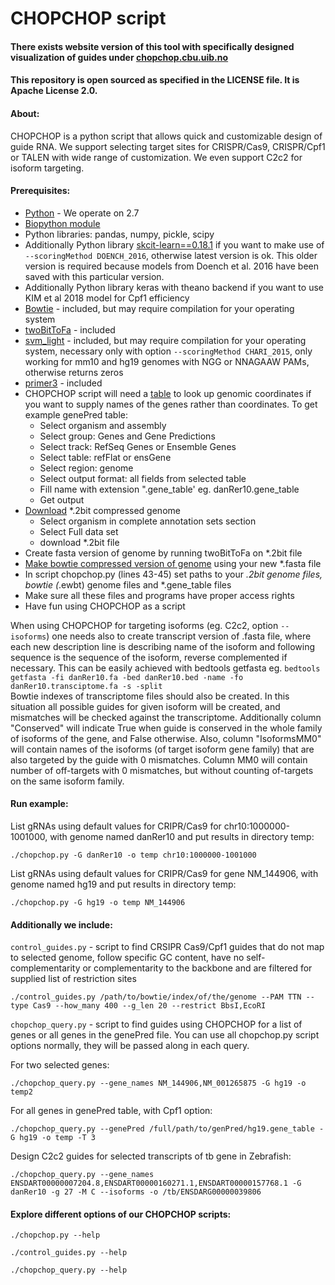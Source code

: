 # CHOPCHOP script
#### There exists website version of this tool with specifically designed visualization of guides under [chopchop.cbu.uib.no](http://chopchop.cbu.uib.no)

#### This repository is open sourced as specified in the LICENSE file. It is Apache License 2.0.

#### About:
CHOPCHOP is a python script that allows quick and customizable design of guide RNA. We support selecting target sites for CRISPR/Cas9, CRISPR/Cpf1 or TALEN with wide range of customization. We even support C2c2 for isoform targeting.


#### Prerequisites:
- [Python](https://www.python.org/download/) - We operate on 2.7
- [Biopython module](http://biopython.org/wiki/Download "Biopython module download")
- Python libraries: pandas, numpy, pickle, scipy
- Additionally Python library [skcit-learn==0.18.1](https://pypi.python.org/pypi/scikit-learn/0.18.1#downloads) if you want to make use of ```--scoringMethod DOENCH_2016```, otherwise latest version is ok. This older version is required because models from Doench et al. 2016 have been saved with this particular version.
- Additionally Python library keras with theano backend if you want to use KIM et al 2018 model for Cpf1 efficiency
- [Bowtie](http://sourceforge.net/projects/bowtie-bio/files/bowtie/1.0.1/ "Bowtie download") - included, but may require compilation for your operating system
- [twoBitToFa](http://hgdownload.soe.ucsc.edu/admin/exe/ "twoBitToFa download") - included
- [svm_light](http://svmlight.joachims.org/ "svm_light download") - included, but may require compilation for your operating system, necessary only with option ```--scoringMethod CHARI_2015```, only working for mm10 and hg19 genomes with NGG or NNAGAAW PAMs, otherwise returns zeros
- [primer3](http://primer3.sourceforge.net/releases.php "primer3 download") - included
- CHOPCHOP script will need a [table](http://genome.ucsc.edu/cgi-bin/hgTables?command=start) to look up genomic coordinates if you want to supply names of the genes rather than coordinates. To get example genePred table:
    * Select organism and assembly 
    * Select group: Genes and Gene Predictions
    * Select track: RefSeq Genes or Ensemble Genes 
    * Select table: refFlat or ensGene
    * Select region: genome
    * Select output format: all fields from selected table
    * Fill name with extension ".gene_table' eg. danRer10.gene_table
    * Get output
- [Download](http://hgdownload.soe.ucsc.edu/downloads.html) *.2bit compressed genome
    * Select organism in complete annotation sets section
    * Select Full data set
    * download *.2bit file
- Create fasta version of genome by running twoBitToFa on *.2bit file
- [Make bowtie compressed version of genome](http://bowtie-bio.sourceforge.net/manual.shtml#the-bowtie-build-indexer) using your new *.fasta file
- In script chopchop.py (lines 43-45) set paths to your *.2bit genome files, bowtie (*.ewbt) genome files and *.gene_table files
- Make sure all these files and programs have proper access rights
- Have fun using CHOPCHOP as a script  

When using CHOPCHOP for targeting isoforms (eg. C2c2, option ```--isoforms```) one needs also to create transcript version of .fasta file, where each new  description line is describing name of the isoform and following sequence is the sequence of the isoform, reverse complemented if necessary. This can be easily achieved with bedtools getfasta eg. ```bedtools getfasta -fi danRer10.fa -bed danRer10.bed -name -fo danRer10.transciptome.fa -s -split```  
Bowtie indexes of transcriptome files should also be created. In this situation all possible guides for given isoform will be created, and mismatches will be checked against the transcriptome. Additionally column "Conserved" will indicate True when guide is conserved in the whole family of isoforms of the gene, and False otherwise. Also, column "IsoformsMM0" will contain names of the isoforms (of target isoform gene family) that are also targeted by the guide with 0 mismatches. Column MM0 will contain number of off-targets with 0 mismatches, but without counting of-targets on the same isoform family.


#### Run example:
List gRNAs using default values for CRIPR/Cas9 for chr10:1000000-1001000, with genome named danRer10 and put results in directory temp:
  
  ```
  ./chopchop.py -G danRer10 -o temp chr10:1000000-1001000
  ```

List gRNAs using default values for CRIPR/Cas9 for gene NM_144906, with genome named hg19 and put results in directory temp:
  
  ```
  ./chopchop.py -G hg19 -o temp NM_144906
  ```

#### Additionally we include:  
```control_guides.py``` - script to find CRSIPR Cas9/Cpf1 guides that do not map to selected genome, follow specific GC content, have no self-complementarity or complementarity to the backbone and are filtered for supplied list of restriction sites  

  ```
  ./control_guides.py /path/to/bowtie/index/of/the/genome --PAM TTN --type Cas9 --how_many 400 --g_len 20 --restrict BbsI,EcoRI
  ```

```chopchop_query.py``` - script to find guides using CHOPCHOP for a list of genes or all genes in the genePred file. You can use all chopchop.py script options normally, they will be passed along in each query. 
  

  For two selected genes:  
  ```
  ./chopchop_query.py --gene_names NM_144906,NM_001265875 -G hg19 -o temp2
  ```

  For all genes in genePred table, with Cpf1 option:  
  ```
  ./chopchop_query.py --genePred /full/path/to/genPred/hg19.gene_table -G hg19 -o temp -T 3
  ```
  
  Design C2c2 guides for selected transcripts of tb gene in Zebrafish:
  ```
  ./chopchop_query.py --gene_names ENSDART00000007204.8,ENSDART00000160271.1,ENSDART00000157768.1 -G danRer10 -g 27 -M C --isoforms -o /tb/ENSDARG00000039806
  ```  
  
#### Explore different options of our CHOPCHOP scripts:
  ```
  ./chopchop.py --help
  ```  

  ```
  ./control_guides.py --help
  ```  

  ```
  ./chopchop_query.py --help
  ```